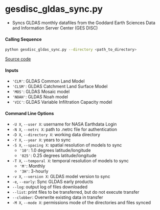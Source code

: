 gesdisc_gldas_sync.py
=====================

- Syncs GLDAS monthly datafiles from the Goddard Earth Sciences Data and Information Server Center (GES DISC)

#### Calling Sequence
```bash
python gesdisc_gldas_sync.py --directory <path_to_directory>
```
[Source code](https://github.com/tsutterley/model-harmonics/blob/main/GLDAS/gesdisc_gldas_sync.py)

#### Inputs
- `'CLM'`: GLDAS Common Land Model
- `'CLSM'`: GLDAS Catchment Land Surface Model
- `'MOS'`: GLDAS Mosaic model
- `'NOAH'`: GLDAS Noah model
- `'VIC'`: GLDAS Variable Infiltration Capacity model

#### Command Line Options
- `-U X`, `--user X`: username for NASA Earthdata Login
- `-N X`, `--netrc X`: path to .netrc file for authentication
- `-D X`, `--directory X`: working data directory
- `-Y X`, `--year X`: years to sync
- `-S X`, `--spacing X`: spatial resolution of models to sync
    * `'10'`: 1.0 degrees latitude/longitude
    * `'025'`: 0.25 degrees latitude/longitude
- `-T X`, `--temporal X`: temporal resolution of models to sync
    * `'M'`: Monthly
    * `'3H'`: 3-hourly
- `-v X`, `--version X`: GLDAS model version to sync
- `-e`, `--early`: Sync GLDAS early products
- `--log`: output log of files downloaded
- `--list`: print files to be transferred, but do not execute transfer
- `--clobber`: Overwrite existing data in transfer
- `-M X`, `--mode X`: permissions mode of the directories and files synced

